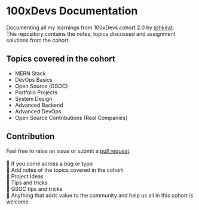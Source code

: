 # 100xDevs Documentation

Documenting all my learnings from 100xDevs cohort 2.0 by [@hkirat](https://github.com/hkirat). <br>
This repository contains the notes, topics discussed and assignment solutions from the cohort.

## Topics covered in the cohort

- MERN Stack
- DevOps Basics
- Open Source (GSOC)
- Portfolio Projects
- System Design
- Advanced Backend
- Advanced DevOps
- Open Source Contributions (Real Companies)

## Contribution

Feel free to raise an issue or submit a [pull request](https://github.com/vishalsingh2972/100xDevs_2.0/pulls). <br> <br>
🎯 If you come across a bug or typo <br>
🎯 Add notes of the topics covered in the cohort <br>
🎯 Project Ideas <br>
🎯 Tips and tricks <br>
🎯 GSOC tips and tricks <br>
🎯 Anything that adds value to the community and help us all in this cohort is welcome


